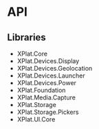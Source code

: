 # API

## Libraries

* XPlat.Core
* XPlat.Devices.Display
* XPlat.Devices.Geolocation
* XPlat.Devices.Launcher
* XPlat.Devices.Power
* XPlat.Foundation
* XPlat.Media.Capture
* XPlat.Storage
* XPlat.Storage.Pickers
* XPlat.UI.Core